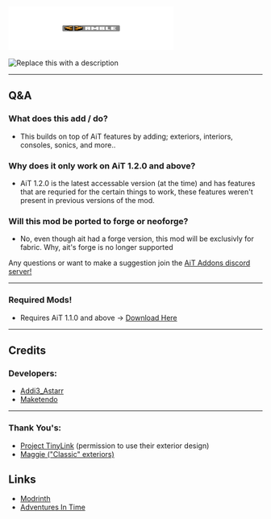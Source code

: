 
  <img src="https://github.com/amblelabs/modkit/blob/main/promo/header.png?raw=true" width="328" height="86">


![Replace this with a description](https://cdn.modrinth.com/data/cached_images/99b5c76544bfc3c53a228a44d634658d08daed76.png)

---------
## Q&A

### What does this add / do?

- This builds on top of AiT features by adding; exteriors, interiors, consoles, sonics, and more..

### Why does it only work on AiT 1.2.0 and above?
  
- AiT 1.2.0 is the latest accessable version (at the time) and has features that are requried for the certain things to work, these features weren't present in previous versions of the mod.

### Will this mod be ported to forge or neoforge?    
  
- No, even though ait had a forge version, this mod will be exclusivly for fabric. Why, ait's forge is no longer supported

Any questions or want to make a suggestion join the [AiT Addons discord server!
]([https://discord.gg/RFqpNGrPkY](https://discord.gg/RFqpNGrPkY))

---------------

### Required Mods!

- Requires AiT 1.1.0 and above -> [Download Here](https://modrinth.com/mod/ait/version/1.0.5-1.20.1-release)

-----------
## Credits

### Developers:
- [Addi3_Astarr](https://modrinth.com/user/Addi3_Astarr)
- [Maketendo](https://modrinth.com/user/Maketendo)
  
---
### Thank You's:

- [Project TinyLink](https://www.youtube.com/@projecttinylink7986) (permission to use their exterior design)
- [Maggie ("Classic" exteriors)](https://discord.com/channels/1213989169878274068/1289647140485861438)

## Links
- [Modrinth](https://modrinth.com/project/ait-extras)
- [Adventures In Time](https://modrinth.com/mod/ait)
